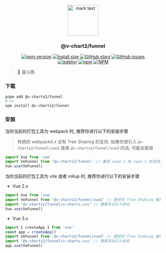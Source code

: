 <p align="center">
<img src="https://raw.githubusercontent.com/denaro-org/v-charts2/main/docs/.vuepress/public/favicon.ico" alt="mark text" width="100" height="100">
</p>

<h3 align="center">@v-chart2/funnel</h3>

<p align="center">
  <a href="https://www.npmjs.com/package/@v-charts2/funnel" target="_blank"><img alt="npm version" src="https://img.shields.io/npm/v/@v-charts2/funnel"></a>
  <a href="https://packagephobia.com/result?p=@v-charts2/funnel" target="_blank"><img alt="install size" src="https://packagephobia.now.sh/badge?p=@v-charts2/funnel"></a>
  <a href="https://github.com/denaro-org/v-charts2/stargazers" target="_blank"><img alt="GitHub stars" src="https://img.shields.io/github/stars/denaro-org/v-charts2"></a>
  <a href="https://github.com/denaro-org/v-charts2/issues" target="_blank"><img alt="GitHub issues" src="https://img.shields.io/github/issues/denaro-org/v-charts2"></a>
  <br />
  <a href="https://www.jsdelivr.com/package/npm/@v-charts2/funnel" target="_blank"><img alt="jsdelivr" src="https://data.jsdelivr.com/v1/package/npm/@v-charts2/funnel/badge"></a>
  <a href="https://www.npmjs.com/package/@v-charts2/funnel" target="_blank"><img alt="npm" src="https://img.shields.io/node/v/@v-charts2/funnel"></a>
  <a href="https://github.com/denaro-org/v-charts2/blob/main/LICENSE" target="_blank"><img alt="NPM" src="https://img.shields.io/npm/l/@v-charts2/funnel"></a>
</p>

> :tada: 漏斗图

### 下载

```bash
pnpm add @v-charts2/funnel
# or
npm install @v-charts2/funnel
```

### 安装

当你当前的打包工具为 webpack 时, 推荐你进行以下的安装步骤

> 传统的 webpack4.x 没有 Tree Shaking 的支持, 如果你想引入 `@v-charts2/funnel/vue2` 或者 `@v-charts2/funnel/vue3` 的话, 可能会报错

```javascript
import Vue from 'vue'
import VeFunnel from '@v-charts2/funnel' // 兼容 vue2.x 和 vue3.x 的支持, 将会自动加载支持 vue2.x 的支持包或者支持 vue3.x 的支持包
Vue.use(VeFunnel)
```

当你当前的打包工具为 vite 或者 rollup 时, 推荐你进行以下的安装步骤

- Vue 2.x

```javascript
import Vue from 'vue'
import VeFunnel from '@v-charts2/funnel/vue2' // 更好的 Tree Shaking 推荐引入 vue2.x 的专属支持包
import '@v-charts2/funnel/v-charts.css' // 需要手动引入样式
Vue.use(VeFunnel)
```

- Vue 3.x

```javascript
import { createApp } from 'vue'
const app = createApp()
import VeFunnel from '@v-charts2/funnel/vue3' // 更好的 Tree Shaking 推荐引入 vue3.x 的专属支持包
import '@v-charts2/funnel/v-charts.css' // 需要手动引入样式
app.use(VeFunnel)
```

